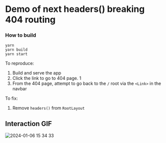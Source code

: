 # Demo of next headers() breaking 404 routing

### How to build
```
yarn
yarn build
yarn start
```

To reproduce:
1. Build and serve the app
1. Click the link to go to 404 page. 1 
1. From the 404 page, attempt to go back to the `/` root via the `<Link>` in the navbar

To fix:
1. Remove `headers()` from `RootLayout` 

## Interaction GIF 

![2024-01-06 15 34 33](https://github.com/JacobJaffe/clerk-nextjs-404-routing-demo/assets/25315679/65581158-b7b9-4e10-895a-c93c09c7d83b)
